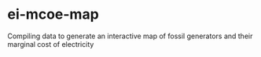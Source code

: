 # ei-mcoe-map
Compiling data to generate an interactive map of fossil generators and their marginal cost of electricity
